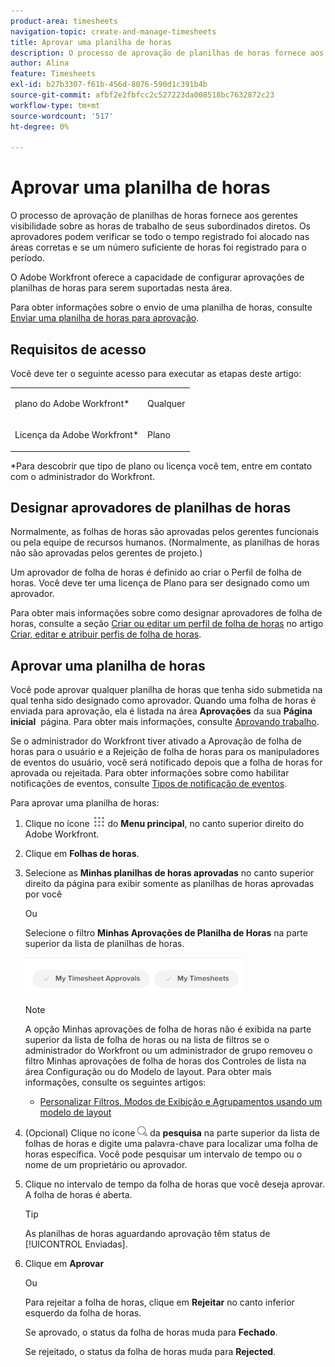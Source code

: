 ```yaml
---
product-area: timesheets
navigation-topic: create-and-manage-timesheets
title: Aprovar uma planilha de horas
description: O processo de aprovação de planilhas de horas fornece aos gerentes visibilidade sobre as horas de trabalho de seus subordinados diretos. Os aprovadores podem verificar se todo o tempo registrado foi alocado nas áreas corretas e se um número suficiente de horas foi registrado para o período.
author: Alina
feature: Timesheets
exl-id: b27b3307-f61b-456d-8076-590d1c391b4b
source-git-commit: afbf2e2fbfcc2c527223da008518bc7632872c23
workflow-type: tm+mt
source-wordcount: '517'
ht-degree: 0%

---
```


# Aprovar uma planilha de horas

O processo de aprovação de planilhas de horas fornece aos gerentes visibilidade sobre as horas de trabalho de seus subordinados diretos. Os aprovadores podem verificar se todo o tempo registrado foi alocado nas áreas corretas e se um número suficiente de horas foi registrado para o período.

O Adobe Workfront oferece a capacidade de configurar aprovações de planilhas de horas para serem suportadas nesta área.

Para obter informações sobre o envio de uma planilha de horas, consulte [Enviar uma planilha de horas para aprovação](../../timesheets/create-and-manage-timesheets/submit-timesheet-for-approval.md).

## Requisitos de acesso

Você deve ter o seguinte acesso para executar as etapas deste artigo:

<table style="table-layout:auto"> 
 <col> 
 </col> 
 <col> 
 </col> 
 <tbody> 
  <tr> 
   <td role="rowheader">plano do Adobe Workfront*</td> 
   <td> <p>Qualquer</p> </td> 
  </tr> 
  <tr> 
   <td role="rowheader">Licença da Adobe Workfront*</td> 
   <td> <p>Plano </p> </td> 
  </tr> 
 </tbody> 
</table>

*Para descobrir que tipo de plano ou licença você tem, entre em contato com o administrador do Workfront.

## Designar aprovadores de planilhas de horas

Normalmente, as folhas de horas são aprovadas pelos gerentes funcionais ou pela equipe de recursos humanos. (Normalmente, as planilhas de horas não são aprovadas pelos gerentes de projeto.)

Um aprovador de folha de horas é definido ao criar o Perfil de folha de horas. Você deve ter uma licença de Plano para ser designado como um aprovador.

Para obter mais informações sobre como designar aprovadores de folha de horas, consulte a seção [Criar ou editar um perfil de folha de horas](../../timesheets/create-and-manage-timesheets/create-timesheet-profiles.md#create) no artigo [Criar, editar e atribuir perfis de folha de horas](../../timesheets/create-and-manage-timesheets/create-timesheet-profiles.md).

## Aprovar uma planilha de horas

Você pode aprovar qualquer planilha de horas que tenha sido submetida na qual tenha sido designado como aprovador. Quando uma folha de horas é enviada para aprovação, ela é listada na área **Aprovações** da sua **Página inicial**  página. Para obter mais informações, consulte [Aprovando trabalho](../../review-and-approve-work/manage-approvals/approving-work.md).

Se o administrador do Workfront tiver ativado a Aprovação de folha de horas para o usuário e a Rejeição de folha de horas para os manipuladores de eventos do usuário, você será notificado depois que a folha de horas for aprovada ou rejeitada. Para obter informações sobre como habilitar notificações de eventos, consulte [Tipos de notificação de eventos](../../administration-and-setup/manage-workfront/emails/event-notifications-available-in-wf.md).

Para aprovar uma planilha de horas:

1. Clique no ícone ![](assets/main-menu-icon.png) do **Menu principal**, no canto superior direito do Adobe Workfront.
1. Clique em **Folhas de horas**.
1. Selecione as **Minhas planilhas de horas aprovadas** no canto superior direito da página para exibir somente as planilhas de horas aprovadas por você

   Ou

   Selecione o filtro **Minhas Aprovações de Planilha de Horas** na parte superior da lista de planilhas de horas.

   ![](assets/my-timesheet-approvals-my-timesheets-pills-on-timesheets-list-nwe-350x58.png)

   >[!NOTE]
   >
   >A opção Minhas aprovações de folha de horas não é exibida na parte superior da lista de folha de horas ou na lista de filtros se o administrador do Workfront ou um administrador de grupo removeu o filtro Minhas aprovações de folha de horas dos Controles de lista na área Configuração ou do Modelo de layout. Para obter mais informações, consulte os seguintes artigos:
   >
   >   
   >   
   >   * [Personalizar Filtros, Modos de Exibição e Agrupamentos usando um modelo de layout](../../administration-and-setup/customize-workfront/use-layout-templates/customize-fvg-list-controls-layout-template.md)
   >   
   >

1. (Opcional) Clique no ícone ![](assets/search-icon.png) da **pesquisa** na parte superior da lista de folhas de horas e digite uma palavra-chave para localizar uma folha de horas específica. Você pode pesquisar um intervalo de tempo ou o nome de um proprietário ou aprovador.
1. Clique no intervalo de tempo da folha de horas que você deseja aprovar. A folha de horas é aberta.

   >[!TIP]
   >
   >As planilhas de horas aguardando aprovação têm status de [!UICONTROL Enviadas].


1. Clique em **Aprovar**

   Ou

   Para rejeitar a folha de horas, clique em **Rejeitar** no canto inferior esquerdo da folha de horas.

   Se aprovado, o status da folha de horas muda para **Fechado**.

   Se rejeitado, o status da folha de horas muda para **Rejected**.
